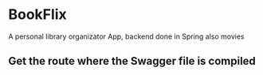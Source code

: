 # BookFlix
A personal library organizator App, backend done in Spring
also movies

Get the route where the Swagger file is compiled
---
